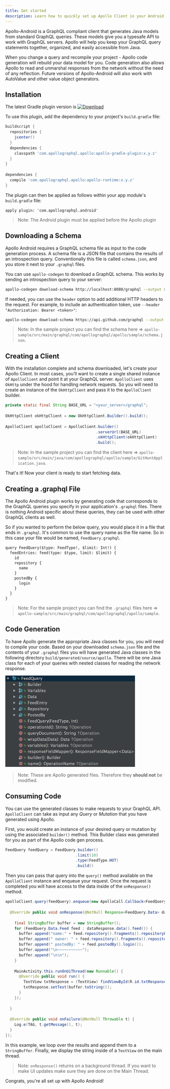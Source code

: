 ```yaml
---
title: Get started
description: Learn how to quickly set up Apollo Client in your Android app
---
```


Apollo-Android is a GraphQL compliant client that generates Java models from standard GraphQL queries.  These models give you a typesafe API to work with GraphQL servers. Apollo will help you keep your GraphQL query statements together, organized, and easily accessible from Java.

When you change a query and recompile your project - Apollo code generation will rebuild your data model for you. Code generation also allows Apollo to read and unmarshal responses from the network without the need of any reflection. Future versions of Apollo-Android will also work with AutoValue and other value object generators.

<h2 id="installation">Installation</h2>

The latest Gradle plugin version is [ ![Download](https://api.bintray.com/packages/apollographql/android/apollo-gradle-plugin/images/download.svg) ](https://bintray.com/apollographql/android/apollo-gradle-plugin/_latestVersion)

To use this plugin, add the dependency to your project's `build.gradle` file:

```groovy
buildscript {
  repositories {
    jcenter()
  }
  dependencies {
    classpath 'com.apollographql.apollo:apollo-gradle-plugin:x.y.z'
  }
}

dependencies {
  compile 'com.apollographql.apollo:apollo-runtime:x.y.z'
}
```

The plugin can then be applied as follows within your app module's `build.gradle` file:

```
apply plugin: 'com.apollographql.android'
```

> Note: The Android plugin must be applied before the Apollo plugin

<h2 id="download-schema">Downloading a Schema</h2>

Apollo Android requires a GraphQL schema file as input to the code generation process. A schema file is a JSON file that contains the results of an introspection query. Conventionally this file is called `schema.json`, and you store it next to your `.graphql` files.

You can use `apollo-codegen` to download a GraphQL schema. This works by sending an introspection query to your server:

```sh
apollo-codegen download-schema http://localhost:8080/graphql --output schema.json
```

If needed, you can use the `header` option to add additional HTTP headers to the request. For example, to include an authentication token, use `--header "Authorization: Bearer <token>"`:

```sh
apollo-codegen download-schema https://api.github.com/graphql --output schema.json --header "Authorization: Bearer <token>"
```

> Note: In the sample project you can find the schema here => `apollo-sample/src/main/graphql/com/apollographql/apollo/sample/schema.json`.

<h2 id="creating-client">Creating a Client</h2>

With the installation complete and schema downloaded, let's create your Apollo Client. In most cases, you’ll want to create a single shared instance of `ApolloClient` and point it at your GraphQL server. `ApolloClient` uses `OkHttp` under the hood for handling network requests. So you will need to create an instance of the `OkHttpClient` and pass it to the `ApolloClient` builder.

```java
private static final String BASE_URL = "<your_server>/graphql";

OkHttpClient okHttpClient = new OkHttpClient.Builder().build();

ApolloClient apolloClient = ApolloClient.builder()
                                        .serverUrl(BASE_URL)
                                        .okHttpClient(okHttpClient)
                                        .build();
```

> Note: In the sample project you can find the client here => `apollo-sample/src/main/java/com/apollographql/apollo/sample/GitHuntApplication.java`.

That's it! Now your client is ready to start fetching data. 

<h2 id="creating-graphql-file">Creating a .graphql File</h2>

The Apollo Android plugin works by generating code that corresponds to the GraphQL queries you specify in your application's `.graphql` files. There is nothing Android specific about these queries, they can be used with other GraphQL clients as well.

So if you wanted to perform the below query, you would place it in a file that ends in `.graphql`. It's common to use the query name as the file name. So in this case your file would be named, `FeedQuery.graphql`.

```
query FeedQuery($type: FeedType!, $limit: Int!) {
  feedEntries: feed(type: $type, limit: $limit) {
    id
    repository {
      name
    }
    postedBy {
      login
    }
  }
}
```

> Note: For the sample project you can find the `.graphql` files here => `apollo-sample/src/main/graphql/com/apollographql/apollo/sample`.

<h2 id="code-generation">Code Generation</h2>

To have Apollo generate the appropriate Java classes for you, you will need to compile your code. Based on your downloaded `schema.json` file and the contents of your `.graphql` files you will have generated Java classes in the following directory `build/generated/source/apollo`. There will be one Java class for each of your queries with nested classes for reading the network response.

![Generated Class Structure](generated_feed_query_class_structure.png)

> Note: These are Apollo generated files. Therefore they **should not** be modified.

<h2 id="consuming-code">Consuming Code</h2>

You can use the generated classes to make requests to your GraphQL API. `ApolloClient` can take as input any *Query* or *Mutation* that you have generated using Apollo.

First, you would create an instance of your desired query or mutation by using the associated `builder()` method. This Builder class was generated for you as part of the Apollo code gen process.

```java
FeedQuery feedQuery = FeedQuery.builder()
                               .limit(10)
                               .type(FeedType.HOT)
                               .build()
```

Then you can pass that query into the `query()` method available on the `ApolloClient` instance and enqueue your request. Once the request is completed you will have access to the data inside of the `onResponse()` method.

```java
apolloClient.query(feedQuery).enqueue(new ApolloCall.Callback<FeedQuery.Data>() {

  @Override public void onResponse(@NotNull Response<FeedQuery.Data> dataResponse) {

    final StringBuffer buffer = new StringBuffer();
    for (FeedQuery.Data.Feed feed : dataResponse.data().feed()) {
      buffer.append("name:" + feed.repository().fragments().repositoryFragment().name());
      buffer.append(" owner: " + feed.repository().fragments().repositoryFragment().owner().login());
      buffer.append(" postedBy: " + feed.postedBy().login());
      buffer.append("\n~~~~~~~~~~~");
      buffer.append("\n\n");
    }

    MainActivity.this.runOnUiThread(new Runnable() {
      @Override public void run() {
        TextView txtResponse = (TextView) findViewById(R.id.txtResponse);
        txtResponse.setText(buffer.toString());
      }
    });
      
  }

  @Override public void onFailure(@NotNull Throwable t) {
    Log.e(TAG, t.getMessage(), t);
  }
});       
```

In this example, we loop over the results and append them to a `StringBuffer`. Finally, we display the string inside of a `TextView` on the main thread.

> Note: `onResponse()` returns on a background thread. If you want to make UI updates make sure they are done on the Main Thread.

Congrats, you're all set up with Apollo Android!